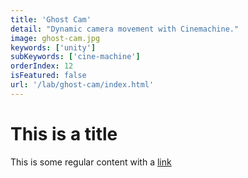 ```yaml
---
title: 'Ghost Cam'
detail: "Dynamic camera movement with Cinemachine."
image: ghost-cam.jpg
keywords: ['unity']
subKeywords: ['cine-machine']
orderIndex: 12
isFeatured: false
url: '/lab/ghost-cam/index.html'
---
```


# This is a title

This is some regular content with a [link](https://google.com)